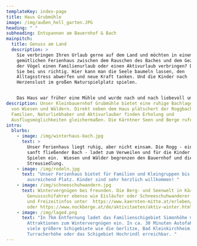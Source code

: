 ```yaml
---
templateKey: index-page
title: Haus Grubmühle
image: /img/außen_hell_garten.JPG
heading: " "
subheading: Entspannen am Bauernhof & Bach
mainpitch:
  title: Genuss am Land
  description: >
    Sie verbringen Ihren Urlaub gerne auf dem Land und möchten in einem
    gemütlichen Ferienhaus zwischen dem Rauschen des Baches und dem Gezwitscher
    der Vögel einen Familienurlaub oder einen Aktivurlaub verbringen? Dann sind
    Sie bei uns richtig. Hier kann man die Seele baumeln lassen, den
    Alltagsstress abwerfen und neue Kraft tanken. Und die Kinder nach
    Herzenslust im großen Naturspielplatz spielen. 


    Das Haus war früher eine Mühle und wurde nach und nach liebevoll umgebaut. Ein ideales Familienurlaubsplatzerl bzw. Ausgangspunkt für Ausflüge zu den nahe gelegenen Seen und Bergen.
description: Unser Kleinbauernhof Grubmühle bietet eine ruhige Bachlage umgeben
  von Wiesen und Wäldern. Direkt neben dem Haus plätschert der Roggbach vorbei.
  Familien, Naturliebhaber und Aktivurlauber finden Erholung und
  Ausflugsmöglichkeiten gleichermaßen. Die Kärntner Seen und Berge rufen!
intro:
  blurbs:
    - image: /img/winterhaus-bach.jpg
      text: >
        Unser Ferienhaus liegt ruhig, aber nicht einsam. Die Rogg - ein kleiner
        sanft fließender Bach - ladet zum Verweilen und für die Kinder auch zum
        Spielen ein.  Wiesen und Wälder begrenzen den Bauernhof und die
        Streusiedlung. 
    - image: /img/rodeln.jpg
      text: "Unser Ferienhaus bietet für Familien und Kleingruppen bis zu 6 Personen
        ausreichend Platz. Kinder sind sehr herzlich willkommen! "
    - image: /img/schneeschuhwandern.jpg
      text: Wintervergnügen bei Freunden. Die Berg- und Seenwelt in Kärnten begeistert
        Genussschifahrer ebenso wie Eisläufer oder Schneeschuhwanderer. Sport-
        und Freizeitinfos unter  https://www.kaernten-mitte.at/erleben/#aktiv
        oder https://www.nockberge.at/de/aktivitaeten/aktiv-winter.html
    - image: /img/lage4.png
      text: "In 7km Entfernung ladet das Familienschigebiet Simonhöhe mit zahlreichen
        Attraktionen zum Wintervergnügen ein. In ca. 30 Minuten Autofahrt sind
        viele größere Schigebiete wie die Gerlitze, Bad Kleinkirchheim, die
        Turracherhöhe oder das Schigebiet Hochrindl erreichbar. "
---
```

